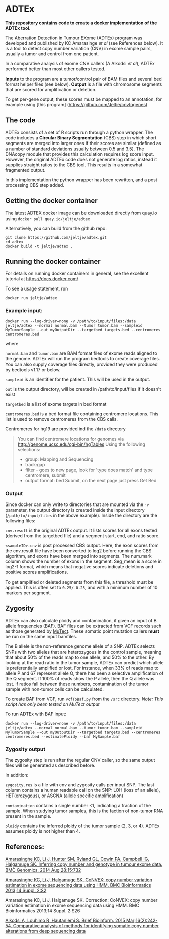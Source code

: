 # ADTEx 

**This repository contains code to create a docker implementation of the ADTEx tool.**

The Aberration Detection in Tumour EXome (ADTEx) program was developed and published by
KC Amarasinge *et al* (see References below). It is a tool to detect copy number variation (CNV) 
in exome sample pairs, usually a tumor and control from one patient.

In a comparative analysis of exome CNV callers (A Alkodsi *et al*), ADTEx performed better than most other 
callers tested.

**Inputs** to the program are a tumor/control pair of BAM files and several bed format helper files (see below).
**Output** is a file with chromosome segments that are scored for amplification or deletion.

To get per-gene output, these scores must be mapped to an annotation, for example using [this program] (https://github.com/Jeltje/cnvtogenes)

## The code

ADTEx consists of a set of R scripts run through a python wrapper. The code includes a **Circular 
Binary Segmentation** (CBS) step in which short segments are merged into larger ones if their scores 
are similar (defined as a number of standard deviations usually between 0.5 and 3.5). 
The DNAcopy module that provides this calculation requires log score input. However, the original ADTEx code
does not generate log ratios, instead it supplies straight ratios to the CBS tool. 
This results in a somewhat fragmented output.

In this implementation the python wrapper has been rewritten, and a post processing CBS step added. 

## Getting the docker container

The latest ADTEX docker image can be downloaded directly from quay.io using
`docker pull quay.io/jeltje/adtex`

Alternatively, you can build from the github repo:
```
git clone https://github.com/jeltje/adtex.git
cd adtex
docker build -t jeltje/adtex .
```

## Running the docker container

For details on running docker containers in general, see the excellent tutorial at https://docs.docker.com/

To see a usage statement, run

``
docker run jeltje/adtex
``

### Example input:

``
docker run --log-driver=none -v /path/to/input/files:/data jeltje/adtex --normal normal.bam --tumor tumor.bam --sampleid MyTumorSample --out myOutputDir --targetbed targets.bed --centromeres centromeres.bed
``

where

`normal.bam` and `tumor.bam`	are BAM format files of exome reads aligned to the genome. ADTEx will run the program bedtools to create coverage files. You can also supply coverage files directly, provided they were produced by bedtools v1.17 or below.

`sampleid` is an identifier for the patient. This will be used in the output.

`out` is the output directory, will be created in /path/to/input/files if it doesn't exist

`targetbed` is a list of exome targets in bed format

`centromeres.bed` is a bed format file containing centromere locations. This list is used to remove centromeres from the CBS calls. 

Centromeres for hg19 are provided ind the `/data` directory

>	You can find centromere locations for genomes via
>	http://genome.ucsc.edu/cgi-bin/hgTables
>	Using the following selections:
>	- group: Mapping and Sequencing
>	- track:gap
>	-	filter - goes to new page, look for 'type does match' and type centromere, submit
>	-	output format: bed
>	Submit, on the next page just press Get Bed

### Output

Since docker can only write to directories that are mounted via the `-v` parameter, the output directory is created inside
the input directory (`/path/to/input/files` in the above example). Inside the directory are the following files:

`cnv.result`	is the original ADTEx output. It lists scores for all exons tested (derived from the targetbed file) 
		and a segment start, end, and ratio score. 

`<sampleID>.cnv` is post processed CBS output. Here, the exon scores from the cnv.result file have been converted to log2 before
		running the CBS algorithm, and exons have been merged into segments. The num.mark column shows the number of 
		exons in the segment. Seg_mean is a score in log2-1 format, which means that negative scores indicate deletions
		and positive scores amplifications.
 
To get amplified or deleted segments from this file, a threshold must be applied. This is often set to `0.25/-0.25`, 
and with a minimum number of 10 markers per segment.

## Zygosity

ADTEx can also calculate ploidy and contamination, if given an input of B allele frequencies (BAF). BAF files can be extracted
from VCF records such as those generated by [MuTect](https://www.broadinstitute.org/gatk/download/auth?package=MuTect). 
These somatic point mutation callers **must** be run on the same input bamfiles.

The B allele is the non-reference genome allele of a SNP. ADTEx selects SNPs with two alleles that are heterozygous in the control
sample, meaning that about 50% of the reads map to one allele, and 50% to the other. By looking at the read ratio in the tumor
sample, ADTEx can predict which allele is preferentially amplified or lost. For instance, when 33% of reads map to allele P
and 67 represent allele Q, there has been a selective amplification of the Q segment. If 100% of reads show the P allele, then
the Q allele was lost. If ratios fall between these numbers, contamination of the tumor sample with non-tumor cells can be
calculated.

To create BAF from VCF, run `vcfToBaf.py` from the `/src` directory. *Note: This script has only been tested on MuTect output*

To run ADTEx with BAF input:

``
docker run --log-driver=none -v /path/to/input/files:/data jeltje/adtex --normal normal.bam --tumor tumor.bam --sampleid MyTumorSample --out myOutputDir --targetbed targets.bed --centromeres centromeres.bed --estimatePloidy --baf MySample.baf
``

### Zygosity output

The zygosity step is run after the regular CNV caller, so the same output files will be generated as described before.

In addition:

`zygosity.res` is a file with cnv and zygosity calls per input SNP. The last column contains a human readable call on the SNP: LOH (loss of an allele), HET(erozygous), or ASCNA (allele specific amplification)

`contamination` contains a single number <1, indicating a fraction of the sample. When studying tumor samples, this is the faction of non-tumor RNA present in the sample.

`ploidy` contains the inferred ploidy of the tumor sample (2, 3, or 4). ADTEx assumes ploidy is not higher than 4.


## References:
[Amarasinghe KC, Li J, Hunter SM, Ryland GL, Cowin PA, Campbell IG, Halgamuge SK. Inferring copy number and genotype in tumour exome data. BMC Genomics. 2014 Aug 28;15:732](http://www.ncbi.nlm.nih.gov/pubmed/25167919)

[Amarasinghe KC, Li J, Halgamuge SK. CoNVEX: copy number variation estimation in exome sequencing data using HMM. BMC Bioinformatics 2013;14 Suppl. 2:S2](http://www.ncbi.nlm.nih.gov/pubmed/23368785)

Amarasinghe KC, Li J, Halgamuge SK. Correction: CoNVEX: copy number variation estimation in exome sequencing data using HMM. BMC Bioinformatics 2013;14 Suppl. 2:S26

[Alkodsi A, Louhimo R, Hautaniemi S. Brief Bioinform. 2015 Mar;16(2):242-54. Comparative analysis of methods for identifying somatic copy number alterations from deep sequencing data](http://www.ncbi.nlm.nih.gov/pubmed/24599115)
